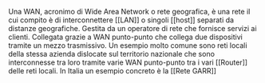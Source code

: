 Una WAN, acronimo di Wide Area Network o rete geografica, è una rete il cui compito è di interconnettere [[LAN]] o singoli [[host]] separati da distanze geografiche.
Gestita da un operatore di rete che fornisce servizi ai clienti.
Collegata grazie a WAN punto-punto che collega due dispositivi tramite un mezzo trasmissivo.
Un esempio molto comune sono reti locali della stessa azienda dislocate sul territorio nazionale che sono interconnesse tra loro tramite varie WAN punto-punto tra i vari [[Router]] delle reti locali. In Italia un esempio concreto è la [[Rete GARR]] 